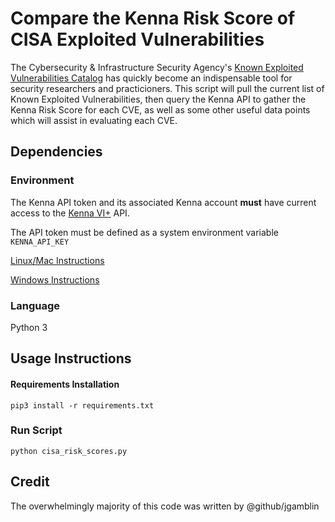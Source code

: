 # Compare the Kenna Risk Score of CISA Exploited Vulnerabilities

The Cybersecurity & Infrastructure Security Agency's [Known Exploited Vulnerabilities Catalog](https://www.cisa.gov/known-exploited-vulnerabilities-catalog) has quickly become an indispensable tool for security researchers and practicioners. This script will pull the current list of Known Exploited Vulnerabilities, then query the Kenna API to gather the Kenna Risk Score for each CVE, as well as some other useful data points which will assist in evaluating each CVE.

## Dependencies

### Environment

The Kenna API token and its associated Kenna account **must** have current access to the [Kenna VI+](https://www.kennasecurity.com/products/viplus/) API.

The API token must be defined as a system environment variable `KENNA_API_KEY`

[Linux/Mac Instructions](https://phoenixnap.com/kb/set-environment-variable-mac)

[Windows Instructions](https://docs.oracle.com/en/database/oracle/machine-learning/oml4r/1.5.1/oread/creating-and-modifying-environment-variables-on-windows.html)

### Language

Python 3

## Usage Instructions

#### Requirements Installation

`pip3 install -r requirements.txt`

### Run Script

`python cisa_risk_scores.py`

## Credit

The overwhelmingly majority of this code was written by @github/jgamblin
